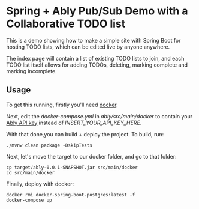# Spring + Ably Pub/Sub Demo with a Collaborative TODO list

This is a demo showing how to make a simple site with Spring Boot for hosting TODO lists, which can be edited live by anyone anywhere.

The index page will contain a list of existing TODO lists to join, and each TODO list itself allows for adding TODOs, deleting, marking complete and marking incomplete.

## Usage

To get this running, firstly you'll need [docker](https://www.docker.com/products/docker-desktop). 

Next, edit the *docker-compose.yml* in *ably/src/main/docker* to contain your [Ably API key](https://www.ably.io/accounts/any/apps/any/app_keys) instead of *INSERT_YOUR_API_KEY_HERE*.

With that done,you can build + deploy the project. To build, run:

```
./mvnw clean package -DskipTests
```

Next, let's move the target to our docker folder, and go to that folder:

```
cp target/ably-0.0.1-SNAPSHOT.jar src/main/docker
cd src/main/docker
```

Finally, deploy with docker:

```
docker rmi docker-spring-boot-postgres:latest -f
docker-compose up
```
